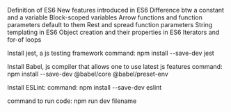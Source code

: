 Definition of ES6
New features introduced in ES6
Difference btw a constant and a variable
Block-scoped variables
Arrow functions and function parameters default to them
Rest and spread function parameters
String templating in ES6
Object creation and their properties in ES6
Iterators and for-of loops

Install jest, a js testing framework
command: npm install --save-dev jest

Install Babel, js compiler that allows one to use latest js features
command: npm install --save-dev @babel/core @babel/preset-env

Install ESLint:
command: npm install --save-dev eslint

command to run code: npm run dev filename

